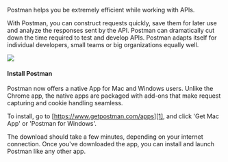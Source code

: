 Postman helps you be extremely efficient while working with APIs.

With Postman, you can construct requests quickly, save them for later use and analyze the responses sent by the API. Postman can dramatically cut down the time required to test and develop APIs. Postman adapts itself for individual developers, small teams or big organizations equally well.

[![](https://www.getpostman.com/img/v1/docs/thumbs/1.png)
][0]

#### Install Postman

Postman now offers a native App for Mac and Windows users. Unlike the Chrome app, the native apps are packaged with add-ons that make request capturing and cookie handling seamless. 

To install, go to [https://www.getpostman.com/apps][1], and click 'Get Mac App' or 'Postman for Windows'.

The download should take a few minutes, depending on your internet connection. Once you've downloaded the app, you can install and launch Postman like any other app.


[0]: https://www.getpostman.com/img/v1/docs/source/1.png
[1]: https://www.getpostman.com/apps

